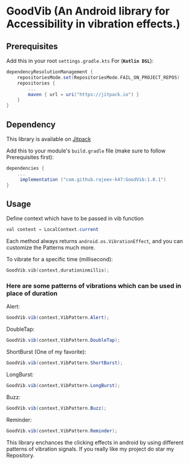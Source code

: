 # GoodVib (An Android library for Accessibility in vibration effects.)


## Prerequisites

Add this in your root `settings.gradle.kts` For (**`Kotlin DSL`**):

```gradle
dependencyResolutionManagement {
    repositoriesMode.set(RepositoriesMode.FAIL_ON_PROJECT_REPOS)
    repositories {
        ...
        maven { url = uri("https://jitpack.io") }
    }
}
```

## Dependency

This library is available on [Jitpack](https://jitpack.io)

Add this to your module's `build.gradle` file (make sure to follow Prerequisites first):

```gradle
dependencies {
	...
	 implementation ("com.github.rajeev-k47:GoodVib:1.0.1")
}
```

## Usage

Define context which have to be passed in vib function
``` java
val context = LocalContext.current
```

Each method always returns `android.os.VibrationEffect`, and you can customize the Patterns much more.

To vibrate for a specific time (millisecond):

``` kotlin
GoodVib.vib(context,durationinmillis);
```

### Here are some patterns of vibrations which can be used in place of duration
Alert:

``` java
GoodVib.vib(context,VibPattern.Alert);
```
DoubleTap:

``` java
GoodVib.vib(context,VibPattern.DoubleTap);
```
ShortBurst (One of my favorite):

``` java
GoodVib.vib(context,VibPattern.ShortBurst);
```
LongBurst:

``` java
GoodVib.vib(context,VibPattern.LongBurst);
```
Buzz:

``` java
GoodVib.vib(context,VibPattern.Buzz);
```
Reminder:

``` java
GoodVib.vib(context,VibPattern.Reminder);
```

This library enchances the clicking effects in android by using different patterns of vibration signals.
If you really like my project do star my Repository.
